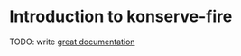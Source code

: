 # Introduction to konserve-fire

TODO: write [great documentation](http://jacobian.org/writing/what-to-write/)
